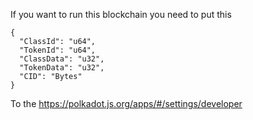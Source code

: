 

If you want to run this blockchain you need to put this

```
{
  "ClassId": "u64",
  "TokenId": "u64",
  "ClassData": "u32",
  "TokenData": "u32",
  "CID": "Bytes"
}
```

To the https://polkadot.js.org/apps/#/settings/developer
